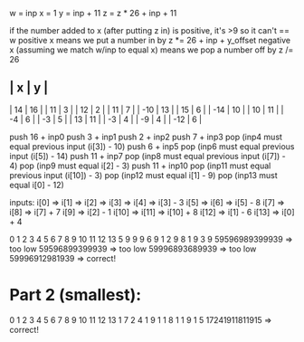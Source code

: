 w = inp
x = 1
y = inp + 11
z = z * 26 + inp + 11

if the number added to x (after putting z in) is positive, it's >9
  so it can't == w
positive x means we put a number in
  by z *= 26 + inp + y_offset
negative x (assuming we match w/inp to equal x) means we pop a number off
  by z /= 26

|  x  |  y  |
-------------
|  14 | 16  |
|  11 |  3  |
|  12 |  2  |
|  11 |  7  |
| -10 | 13  |
|  15 |  6  |
| -14 | 10  |
|  10 | 11  |
|  -4 |  6  |
|  -3 |  5  |
|  13 | 11  |
|  -3 |  4  |
|  -9 |  4  |
| -12 |  6  |

push 16 + inp0
push  3 + inp1
push  2 + inp2
push  7 + inp3
pop (inp4 must equal previous input (i[3]) - 10)
push 6 + inp5
pop (inp6 must equal previous input (i[5]) - 14)
push 11 + inp7
pop (inp8 must equal previous input (i[7]) - 4)
pop (inp9 must equal i[2] - 3)
push 11 + inp10
pop (inp11 must equal previous input (i[10]) - 3)
pop (inp12 must equal i[1] - 9)
pop (inp13 must equal i[0] - 12)

inputs:
i[0]  => 
i[1]  => 
i[2]  => 
i[3]  => 
i[4]  => i[3] - 3
i[5]  => 
i[6]  => i[5] - 8
i[7]  => 
i[8]  => i[7] + 7
i[9]  => i[2] - 1
i[10] => 
i[11] => i[10] + 8
i[12] => i[1] - 6
i[13] => i[0] + 4

0 1 2 3 4 5 6 7 8 9 10 11 12 13
5 9 9 9 6 9 1 2 9 8  1  9  3  9
59596989399939 => too low
59596899399939 => too low
59996893689939 => too low
59996912981939 => correct!

# Part 2 (smallest):
0 1 2 3 4 5 6 7 8 9 10 11 12 13
1 7 2 4 1 9 1 1 8 1  1  9  1  5
17241911811915 => correct!

